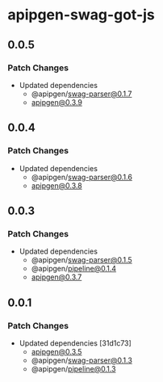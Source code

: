 # apipgen-swag-got-js

## 0.0.5

### Patch Changes

- Updated dependencies
  - @apipgen/swag-parser@0.1.7
  - apipgen@0.3.9

## 0.0.4

### Patch Changes

- Updated dependencies
  - @apipgen/swag-parser@0.1.6
  - apipgen@0.3.8

## 0.0.3

### Patch Changes

- Updated dependencies
  - @apipgen/swag-parser@0.1.5
  - @apipgen/pipeline@0.1.4
  - apipgen@0.3.7

## 0.0.1

### Patch Changes

- Updated dependencies [31d1c73]
  - apipgen@0.3.5
  - @apipgen/swag-parser@0.1.3
  - @apipgen/pipeline@0.1.3
